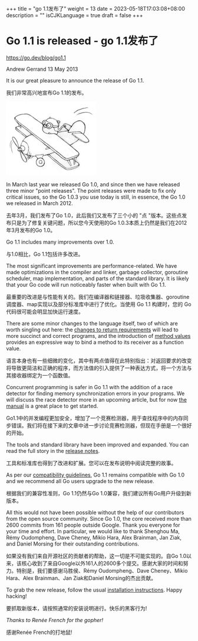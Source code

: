 +++
title = "go 1.1发布了"
weight = 13
date = 2023-05-18T17:03:08+08:00
description = ""
isCJKLanguage = true
draft = false
+++

# Go 1.1 is released - go 1.1发布了

https://go.dev/blog/go1.1

Andrew Gerrand
13 May 2013

It is our great pleasure to announce the release of Go 1.1.

我们非常高兴地宣布Go 1.1的发布。

![img](Go1_1IsReleased_img/gopherbiplane5.jpg)

In March last year we released Go 1.0, and since then we have released three minor "point releases". The point releases were made to fix only critical issues, so the Go 1.0.3 you use today is still, in essence, the Go 1.0 we released in March 2012.

去年3月，我们发布了Go 1.0，此后我们又发布了三个小的 "点 "版本。这些点发布只是为了修复关键问题，所以您今天使用的Go 1.0.3本质上仍然是我们在2012年3月发布的Go 1.0。

Go 1.1 includes many improvements over 1.0.

与1.0相比，Go 1.1包括许多改进。

The most significant improvements are performance-related. We have made optimizations in the compiler and linker, garbage collector, goroutine scheduler, map implementation, and parts of the standard library. It is likely that your Go code will run noticeably faster when built with Go 1.1.

最重要的改进是与性能有关的。我们在编译器和链接器、垃圾收集器、goroutine调度器、map实现以及部分标准库中进行了优化。当使用 Go 1.1 构建时，您的 Go 代码很可能会明显加快运行速度。

There are some minor changes to the language itself, two of which are worth singling out here: the [changes to return requirements](https://go.dev/doc/go1.1#return) will lead to more succinct and correct programs, and the introduction of [method values](https://go.dev/doc/go1.1#method_values) provides an expressive way to bind a method to its receiver as a function value.

语言本身也有一些细微的变化，其中有两点值得在此特别指出：对返回要求的改变将导致更简洁和正确的程序，而方法值的引入提供了一种表达方式，将一个方法与其接收器绑定为一个函数值。

Concurrent programming is safer in Go 1.1 with the addition of a race detector for finding memory synchronization errors in your programs. We will discuss the race detector more in an upcoming article, but for now [the manual](https://go.dev/doc/articles/race_detector.html) is a great place to get started.

Go1.1中的并发编程更加安全，增加了一个竞赛检测器，用于查找程序中的内存同步错误。我们将在接下来的文章中进一步讨论竞赛检测器，但现在手册是一个很好的开始。

The tools and standard library have been improved and expanded. You can read the full story in the [release notes](https://go.dev/doc/go1.1).

工具和标准库也得到了改进和扩展。您可以在发布说明中阅读完整的故事。

As per our [compatibility guidelines](https://go.dev/doc/go1compat.html), Go 1.1 remains compatible with Go 1.0 and we recommend all Go users upgrade to the new release.

根据我们的兼容性准则，Go 1.1仍然与Go 1.0兼容，我们建议所有Go用户升级到新版本。

All this would not have been possible without the help of our contributors from the open source community. Since Go 1.0, the core received more than 2600 commits from 161 people outside Google. Thank you everyone for your time and effort. In particular, we would like to thank Shenghou Ma, Rémy Oudompheng, Dave Cheney, Mikio Hara, Alex Brainman, Jan Ziak, and Daniel Morsing for their outstanding contributions.

如果没有我们来自开源社区的贡献者的帮助，这一切是不可能实现的。自Go 1.0以来，该核心收到了来自Google以外161人的2600多个提交。感谢大家的时间和努力。特别是，我们要感谢马胜侯、Rémy Oudompheng、Dave Cheney、Mikio Hara、Alex Brainman、Jan Ziak和Daniel Morsing的杰出贡献。

To grab the new release, follow the usual [installation instructions](https://go.dev/doc/install). Happy hacking!

要抓取新版本，请按照通常的安装说明进行。快乐的黑客行为!

*Thanks to Renée French for the gopher!*

感谢Renée French的打地鼠!
